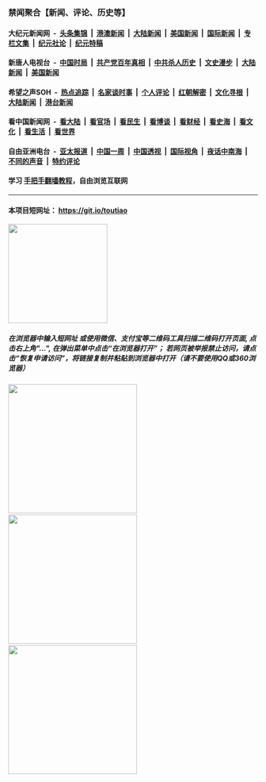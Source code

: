 ### 禁闻聚合【新闻、评论、历史等】

#### 大纪元新闻网 &nbsp;-&nbsp; [头条集锦](indexes/E头条集锦.md?t=02122133) &nbsp;|&nbsp; [港澳新闻](indexes/E港澳新闻.md?t=02122133)  &nbsp;|&nbsp; [大陆新闻](indexes/E大陆新闻.md?t=02122133) &nbsp;|&nbsp; [美国新闻](indexes/E美国新闻.md?t=02122133) &nbsp;|&nbsp; [国际新闻](indexes/E国际新闻.md?t=02122133) &nbsp;|&nbsp; [专栏文集](indexes/E专栏文集.md?t=02122133) &nbsp;|&nbsp; [纪元社论](indexes/E纪元社论.md?t=02122133) &nbsp;|&nbsp; [纪元特稿](indexes/E纪元特稿.md?t=02122133) 

#### 新唐人电视台 &nbsp;-&nbsp; [中国时局](indexes/N中国时局.md?t=02122133) &nbsp;|&nbsp; [共产党百年真相](indexes/N共产党百年真相.md?t=02122133) &nbsp;|&nbsp; [中共杀人历史](indexes/N中共杀人历史.md?t=02122133) &nbsp;|&nbsp; [文史漫步](indexes/N文史漫步.md?t=02122133) &nbsp;|&nbsp; [大陆新闻](indexes/N大陆新闻.md?t=02122133) &nbsp;|&nbsp; [美国新闻](indexes/N美国新闻.md?t=02122133)

#### 希望之声SOH &nbsp;-&nbsp; [热点追踪](indexes/H热点追踪.md?t=02122133) &nbsp;|&nbsp; [名家谈时事](indexes/H名家谈时事.md?t=02122133) &nbsp;|&nbsp; [个人评论](indexes/H个人评论.md?t=02122133)  &nbsp;|&nbsp; [红朝解密](indexes/H红朝解密.md?t=02122133) &nbsp;|&nbsp; [文化寻根](indexes/H文化寻根.md?t=02122133) &nbsp;|&nbsp; [大陆新闻](indexes/H大陆新闻.md?t=02122133) &nbsp;|&nbsp; [港台新闻](indexes/H港台新闻.md?t=02122133)

#### 看中国新闻网 &nbsp;-&nbsp; [看大陆](indexes/S看大陆.md?t=02122133) &nbsp;|&nbsp; [看官场](indexes/S看官场.md?t=02122133) &nbsp;|&nbsp; [看民生](indexes/S看民生.md?t=02122133)  &nbsp;|&nbsp; [看博谈](indexes/S看博谈.md?t=02122133) &nbsp;|&nbsp; [看财经](indexes/S看财经.md?t=02122133) &nbsp;|&nbsp; [看史海](indexes/S看史海.md?t=02122133) &nbsp;|&nbsp; [看文化](indexes/S看文化.md?t=02122133) &nbsp;|&nbsp; [看生活](indexes/S看生活.md?t=02122133) &nbsp;|&nbsp; [看世界](indexes/S看世界.md?t=02122133)

#### 自由亚洲电台 &nbsp;-&nbsp; [亚太报道](indexes/R亚太报道.md?t=02122133) &nbsp;|&nbsp; [中国一周](indexes/R中国一周.md?t=02122133) &nbsp;|&nbsp; [中国透视](indexes/R中国透视.md?t=02122133)  &nbsp;|&nbsp; [国际视角](indexes/R国际视角.md?t=02122133) &nbsp;|&nbsp; [夜话中南海](indexes/R夜话中南海.md?t=02122133) &nbsp;|&nbsp; [不同的声音](indexes/R不同的声音.md?t=02122133) &nbsp;|&nbsp; [特约评论](indexes/R特约评论.md?t=02122133)

#### 学习 [手把手翻墙教程](https://github.com/gfw-breaker/guides/wiki)，自由浏览互联网

----

#### 本项目短网址： https://git.io/toutiao
<img src="https://raw.githubusercontent.com/gfw-breaker/banned-news/master/scripts/img/qr.png" width="200px"/>  

##### 在浏览器中输入短网址 或使用微信、支付宝等二维码工具扫描二维码打开页面, 点击右上角"...", 在弹出菜单中点击“在浏览器打开”； 若网页被举报禁止访问，请点击“恢复申请访问”，将链接复制并粘贴到浏览器中打开（请不要使用QQ或360浏览器）

<img src="https://raw.githubusercontent.com/gfw-breaker/banned-news/master/scripts/img/1.png" width="260px"/> &nbsp; <img src="https://raw.githubusercontent.com/gfw-breaker/banned-news/master/scripts/img/2.png" width="260px"/> &nbsp; <img src="https://raw.githubusercontent.com/gfw-breaker/banned-news/master/scripts/img/3.png" width="260px"/>
